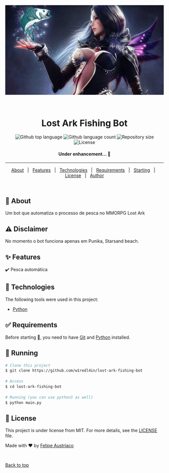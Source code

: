 <div align="center" id="top"> 
  <img src="./readme-logo.jpeg" alt="Lost Ark Fishing Bot" />

&#xa0;

  <!-- <a href="https://lostarkfishingbot.netlify.app">Demo</a> -->
</div>

<h1 align="center">Lost Ark Fishing Bot</h1>

<p align="center">
  <img alt="Github top language" src="https://img.shields.io/github/languages/top/w1redl4in/lost-ark-fishing-bot?color=56BEB8">

  <img alt="Github language count" src="https://img.shields.io/github/languages/count/w1redl4in/lost-ark-fishing-bot?color=56BEB8">

  <img alt="Repository size" src="https://img.shields.io/github/repo-size/w1redl4in/lost-ark-fishing-bot?color=56BEB8">

  <img alt="License" src="https://img.shields.io/github/license/w1redl4in/lost-ark-fishing-bot?color=56BEB8">
</p>

<!-- Status -->

<h4 align="center">
	Under enhancement...  🚧
</h4>

<hr>

<p align="center">
  <a href="#dart-about">About</a> &#xa0; | &#xa0; 
  <a href="#sparkles-features">Features</a> &#xa0; | &#xa0;
  <a href="#rocket-technologies">Technologies</a> &#xa0; | &#xa0;
  <a href="#white_check_mark-requirements">Requirements</a> &#xa0; | &#xa0;
  <a href="#checkered_flag-starting">Starting</a> &#xa0; | &#xa0;
  <a href="#memo-license">License</a> &#xa0; | &#xa0;
  <a href="https://github.com/w1redl4in" target="_blank">Author</a>
</p>

<br>

## :dart: About

Um bot que automatiza o processo de pesca no MMORPG Lost Ark

## :warning: Disclaimer

No momento o bot funciona apenas em Punika, Starsand beach.

## :sparkles: Features

:heavy_check_mark: Pesca automática

## :rocket: Technologies

The following tools were used in this project:

- [Python](https://www.python.org/)

## :white_check_mark: Requirements

Before starting :checkered_flag:, you need to have [Git](https://git-scm.com) and [Python](https://www.python.org/) installed.

## :checkered_flag: Running

```bash
# Clone this project
$ git clone https://github.com/w1redl4in/lost-ark-fishing-bot

# Access
$ cd lost-ark-fishing-bot

# Running (you can use python3 as well)
$ python main.py
```

## :memo: License

This project is under license from MIT. For more details, see the [LICENSE](LICENSE.md) file.

Made with :heart: by <a href="https://github.com/w1redl4in" target="_blank">Felipe Austríaco</a>

&#xa0;

<a href="#top">Back to top</a>
